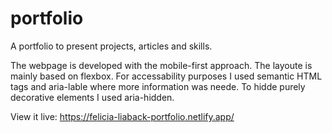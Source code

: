 # portfolio

A portfolio to present projects, articles and skills.

The webpage is developed with the mobile-first approach. 
The layoute is mainly based on flexbox. For accessability purposes 
I used semantic HTML tags and aria-lable where more information was neede. 
To hidde purely decorative elements I used aria-hidden.

View it live: https://felicia-liaback-portfolio.netlify.app/
